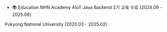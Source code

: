 

- 📚 Education
NHN Academy AIoT Java Backend 2기 교육 수료 (2024.09 - 2025.06)

Pukyong National University (2020.03 - 2025.02)

<!---
saumonrose08/saumonrose08 is a ✨ special ✨ repository because its `README.md` (this file) appears on your GitHub profile.
You can click the Preview link to take a look at your changes.
--->
